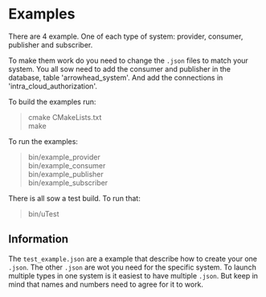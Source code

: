 # Examples

There are 4 example.
One of each type of system: provider, consumer, publisher and subscriber.

To make them work do you need to change the `.json` files to match your
system.
You all sow need to add the consumer and publisher in the database, table
'arrowhead_system'.
And add the connections in 'intra_cloud_authorization'.


To build the examples run:

> cmake CMakeLists.txt  
> make  

To run the examples:

> bin/example_provider  
> bin/example_consumer  
> bin/example_publisher  
> bin/example_subscriber  

There is all sow a test build.
To run that:

> bin/uTest 

## Information
The `test_example.json` are a example that describe how to create your one
`.json`.
The other `.json` are wot you need for the specific system.
To launch multiple types in one system is it easiest to have multiple
`.json`.
But keep in mind that names and numbers need to agree for it to work.
